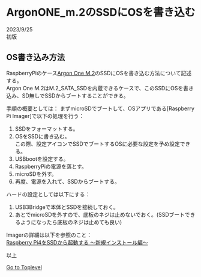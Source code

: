     
# ArgonONE_m.2のSSDにOSを書き込む  

2023/9/25      
初版    
  
## OS書き込み方法  
RaspberryPiのケース[Argon One M.2](https://www.sengoku.co.jp/mod/sgk_cart/detail.php?code=EEHD-5PL4)のSSDにOSを書き込む方法について記述する。  
Argon One M.2はM.2_SATA_SSDを内蔵できるケースで、このSSDにOSを書き込み、SD無しでSSDからブートすることができる。  

手順の概要としては：
まずmicroSDでブートして、OSアプリである[Raspberry Pi Imager]で以下の処理を行う：
1. SSDをフォーマットする。  
1. OSをSSDに書き込む。  
この際、設定アイコンでSSDでブートするOSに必要な設定を予め設定できる。
1. USBbootを設定する。
1. RaspberryPiの電源を落とす。
1. microSDを外す。
1. 再度、電源を入れて、SSDからブートする。


ハードの設定としては以下にする：
1. USB3Bridgeで本体とSSDを接続しておく。
1. あとでmicroSDを外すので、底板のネジは止めないでおく。(SSDブートできるようになったら底板のネジは止めても良い)

Imagerの詳細は以下を参照のこと：  
[Raspberry Pi4をSSDから起動する ～新規インストール編～](https://pokug.net/entry/2020/12/11/074841)


以上  

[Go to Toplevel](https://xshigee.github.io/web0/)  

